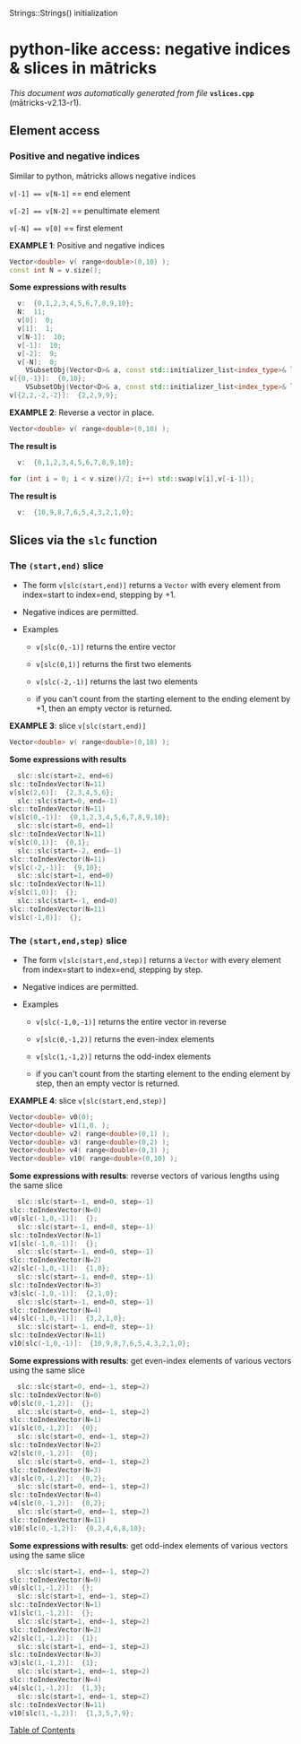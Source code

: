 Strings::Strings() initialization

# python-like access: negative indices & slices in mātricks
_This document was automatically generated from file_ **`vslices.cpp`** (mātricks-v2.13-r1).

## Element access
### Positive and negative indices
Similar to python, mātricks allows negative indices

`v[-1] == v[N-1]` == end element

`v[-2] == v[N-2]` == penultimate element

`v[-N] == v[0]`   == first element



**EXAMPLE 1**: Positive and negative indices
```C++
Vector<double> v( range<double>(0,10) );
const int N = v.size();
```

**Some expressions with results**
```C++
  v:  {0,1,2,3,4,5,6,7,8,9,10}; 
  N:  11; 
  v[0]:  0; 
  v[1]:  1; 
  v[N-1]:  10; 
  v[-1]:  10; 
  v[-2]:  9; 
  v[-N]:  0; 
    VSubsetObj(Vector<D>& a, const std::initializer_list<index_type>& list)
v[{0,-1}]:  {0,10}; 
    VSubsetObj(Vector<D>& a, const std::initializer_list<index_type>& list)
v[{2,2,-2,-2}]:  {2,2,9,9}; 
```



**EXAMPLE 2**: Reverse a vector in place.
```C++
Vector<double> v( range<double>(0,10) );
```

**The result is**
```C++
  v:  {0,1,2,3,4,5,6,7,8,9,10}; 
```

```C++
for (int i = 0; i < v.size()/2; i++) std::swap(v[i],v[-i-1]);
```

**The result is**
```C++
  v:  {10,9,8,7,6,5,4,3,2,1,0}; 
```

## Slices via the `slc` function
### The `(start,end)` slice
* The form `v[slc(start,end)]` returns a `Vector` with every element from index=start to index=end, stepping by +1.

* Negative indices are permitted.

* Examples

  * `v[slc(0,-1)]` returns the entire vector

  * `v[slc(0,1)]` returns the first two elements

  * `v[slc(-2,-1)]` returns the last two elements

  *  if you can't count from the starting element to the ending element by +1, then an empty vector is returned.



**EXAMPLE 3**: slice `v[slc(start,end)]`
```C++
Vector<double> v( range<double>(0,10) );
```

**Some expressions with results**
```C++
  slc::slc(start=2, end=6)
slc::toIndexVector(N=11)
v[slc(2,6)]:  {2,3,4,5,6}; 
  slc::slc(start=0, end=-1)
slc::toIndexVector(N=11)
v[slc(0,-1)]:  {0,1,2,3,4,5,6,7,8,9,10}; 
  slc::slc(start=0, end=1)
slc::toIndexVector(N=11)
v[slc(0,1)]:  {0,1}; 
  slc::slc(start=-2, end=-1)
slc::toIndexVector(N=11)
v[slc(-2,-1)]:  {9,10}; 
  slc::slc(start=1, end=0)
slc::toIndexVector(N=11)
v[slc(1,0)]:  {}; 
  slc::slc(start=-1, end=0)
slc::toIndexVector(N=11)
v[slc(-1,0)]:  {}; 
```

### The `(start,end,step)` slice
* The form `v[slc(start,end,step)]` returns a `Vector` with every element from index=start to index=end, stepping by step.

* Negative indices are permitted.

* Examples

  * `v[slc(-1,0,-1)]` returns the entire vector in reverse

  * `v[slc(0,-1,2)]` returns the even-index elements

  * `v[slc(1,-1,2)]` returns the odd-index elements

  *  if you can't count from the starting element to the ending element by step, then an empty vector is returned.



**EXAMPLE 4**: slice `v[slc(start,end,step)]`
```C++
Vector<double> v0(0);
Vector<double> v1(1,0. );
Vector<double> v2( range<double>(0,1) );
Vector<double> v3( range<double>(0,2) );
Vector<double> v4( range<double>(0,3) );
Vector<double> v10( range<double>(0,10) );
```

**Some expressions with results**: reverse vectors of various lengths using the same slice
```C++
  slc::slc(start=-1, end=0, step=-1)
slc::toIndexVector(N=0)
v0[slc(-1,0,-1)]:  {}; 
  slc::slc(start=-1, end=0, step=-1)
slc::toIndexVector(N=1)
v1[slc(-1,0,-1)]:  {}; 
  slc::slc(start=-1, end=0, step=-1)
slc::toIndexVector(N=2)
v2[slc(-1,0,-1)]:  {1,0}; 
  slc::slc(start=-1, end=0, step=-1)
slc::toIndexVector(N=3)
v3[slc(-1,0,-1)]:  {2,1,0}; 
  slc::slc(start=-1, end=0, step=-1)
slc::toIndexVector(N=4)
v4[slc(-1,0,-1)]:  {3,2,1,0}; 
  slc::slc(start=-1, end=0, step=-1)
slc::toIndexVector(N=11)
v10[slc(-1,0,-1)]:  {10,9,8,7,6,5,4,3,2,1,0}; 
```

**Some expressions with results**: get even-index elements of various vectors using the same slice
```C++
  slc::slc(start=0, end=-1, step=2)
slc::toIndexVector(N=0)
v0[slc(0,-1,2)]:  {}; 
  slc::slc(start=0, end=-1, step=2)
slc::toIndexVector(N=1)
v1[slc(0,-1,2)]:  {0}; 
  slc::slc(start=0, end=-1, step=2)
slc::toIndexVector(N=2)
v2[slc(0,-1,2)]:  {0}; 
  slc::slc(start=0, end=-1, step=2)
slc::toIndexVector(N=3)
v3[slc(0,-1,2)]:  {0,2}; 
  slc::slc(start=0, end=-1, step=2)
slc::toIndexVector(N=4)
v4[slc(0,-1,2)]:  {0,2}; 
  slc::slc(start=0, end=-1, step=2)
slc::toIndexVector(N=11)
v10[slc(0,-1,2)]:  {0,2,4,6,8,10}; 
```

**Some expressions with results**: get odd-index elements of various vectors using the same slice
```C++
  slc::slc(start=1, end=-1, step=2)
slc::toIndexVector(N=0)
v0[slc(1,-1,2)]:  {}; 
  slc::slc(start=1, end=-1, step=2)
slc::toIndexVector(N=1)
v1[slc(1,-1,2)]:  {}; 
  slc::slc(start=1, end=-1, step=2)
slc::toIndexVector(N=2)
v2[slc(1,-1,2)]:  {1}; 
  slc::slc(start=1, end=-1, step=2)
slc::toIndexVector(N=3)
v3[slc(1,-1,2)]:  {1}; 
  slc::slc(start=1, end=-1, step=2)
slc::toIndexVector(N=4)
v4[slc(1,-1,2)]:  {1,3}; 
  slc::slc(start=1, end=-1, step=2)
slc::toIndexVector(N=11)
v10[slc(1,-1,2)]:  {1,3,5,7,9}; 
```


[Table of Contents](README.md)
